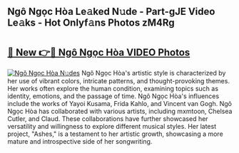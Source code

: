 ## Ngô Ngọc Hòa Le𝚊ked N𝚞de - Part-gJE Video Le𝚊ks - Hot Onlyf𝚊ns Photos zM4Rg

# <h2><a href="http://ac30589.deff.icu/?id=Ng%c3%b4+Ng%e1%bb%8dc+H%c3%b2a">🔗 New 👉🔴 Ngô Ngọc Hòa VIDEO Photos</a></h2>

[![Ngô Ngọc Hòa N𝚞des](https://i.imgur.com/rIISA9y.gif)](http://ac30589.deff.icu/?id=Ng%c3%b4+Ng%e1%bb%8dc+H%c3%b2a)
Ngô Ngọc Hòa's artistic style is characterized by her use of vibrant colors, intricate patterns, and thought-provoking themes. Her works often explore the human condition, examining topics such as identity, emotions, and the passage of time. Ngô Ngọc Hòa's influences include the works of Yayoi Kusama, Frida Kahlo, and Vincent van Gogh. Ngô Ngọc Hòa has collaborated with various artists, including mxmtoon, Chelsea Cutler, and Claud. These collaborations have further showcased her versatility and willingness to explore different musical styles. Her latest project, "Ashes," is a testament to her artistic growth, showcasing a more mature and introspective side of her songwriting.
